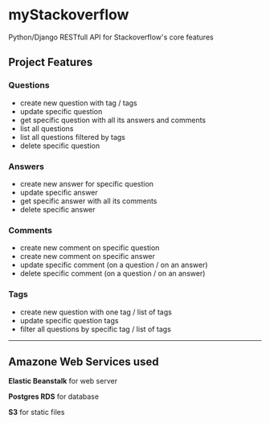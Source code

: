 # myStackoverflow
Python/Django RESTfull API for Stackoverflow's core features

## Project Features

### Questions

  - create new question with tag / tags
  - update specific question
  - get specific question with all its answers and comments
  - list all questions
  - list all questions filtered by tags
  - delete specific question
  

### Answers

  - create new answer for specific question
  - update specific answer
  - get specific answer with all its comments
  - delete specific answer

### Comments

  - create new comment on specific question
  - create new comment on specific answer
  - update specific comment (on a question / on an answer)
  - delete specific comment (on a question / on an answer)
  

### Tags

  - create new question with one tag / list of tags
  - update specific question tags
  - filter all questions by specific tag / list of tags


--------------------------------------

## Amazone Web Services used
**Elastic Beanstalk** for web server 

**Postgres RDS** for database

**S3** for static files

